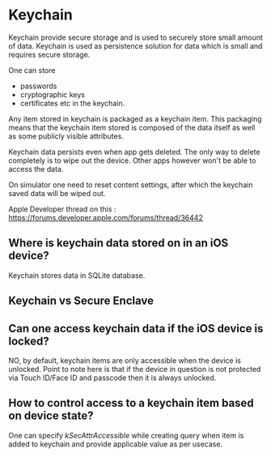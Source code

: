 # Keychain

Keychain provide secure storage and is used to securely store small amount of data.
Keychain is used as persistence solution for data which is small and requires secure storage.

One can store
- passwords
- cryptographic keys
- certificates
etc in the keychain.

Any item stored in keychain is packaged as a keychain item. This packaging means that the keychain item stored is composed
of the data itself as well as some publicly visible attributes.

Keychain data persists even when app gets deleted. The only way to delete completely is to wipe out the device. Other apps
however won't be able to access the data.

On simulator one need to reset content settings, after which the keychain saved data will be wiped out.

Apple Developer thread on this : https://forums.developer.apple.com/forums/thread/36442


## Where is keychain data stored on in an iOS device?
Keychain stores data in SQLite database.


## Keychain vs Secure Enclave


## Can one access keychain data if the iOS device is locked?
NO, by default, keychain items are only accessible when the device is unlocked. Point to note here is that if the device
in question is not protected via Touch ID/Face ID and passcode then it is always unlocked.


## How to control access to a keychain item based on device state?
One can specify *kSecAttrAccessible* while creating query when item is added to keychain and provide applicable value as
per usecase.
